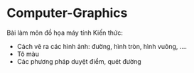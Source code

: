 # Computer-Graphics
Bài làm môn đồ họa máy tính
Kiến thức:
- Cách vẽ ra các hình ảnh: đường, hình tròn, hình vuông, ....
- Tô màu
- Các phương pháp duyệt điểm, quét đường
